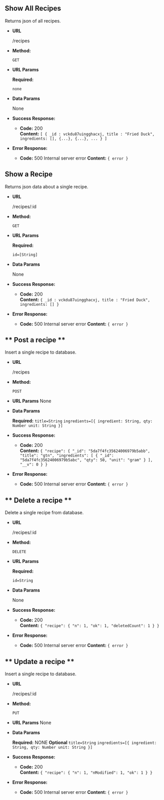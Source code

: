 **Show All Recipes**
----
  Returns json of all recipes.

* **URL**

  /recipes

* **Method:**

  `GET`
  
*  **URL Params**

   **Required:**
 
   `none`

* **Data Params**

  None

* **Success Response:**

  * **Code:** 200 <br />
    **Content:** `[
        { _id : vckdu87uingghacxj, title : "Fried Duck", ingredients: [], {...}, {...}, ... }
    ]`
 
* **Error Response:**

  * **Code:** 500 Internal server error 
    **Content:** `{ error }`

**Show a Recipe**
----
  Returns json data about a single recipe.

* **URL**

  /recipes/:id

* **Method:**

  `GET`
  
*  **URL Params**

   **Required:**
 
   `id=[String]`

* **Data Params**

  None

* **Success Response:**

  * **Code:** 200 <br />
    **Content:** `{ _id : vckdu87uingghacxj, title : "Fried Duck", ingredients: [] }`
 
* **Error Response:**

  * **Code:** 500 Internal server error 
    **Content:** `{ error }`
    
** Post a recipe **
----
  Insert a single recipe to database.

* **URL**

  /recipes

* **Method:**

  `POST`
  
*  **URL Params**
    None

* **Data Params**

   **Required:** 
   `title=String`
   `ingredients=[{
       ingredient: String,
       qty: Number
       unit: String
   }]`

* **Success Response:**

  * **Code:** 200 <br />
    **Content:** `{
    "recipe": {
        "_id": "5da7f4fc35624006979b5abb",
        "title": "gtn",
        "ingredients": [
            {
                "_id": "5da7f4fc35624006979b5abc",
                "qty": 50,
                "unit": "gram"
            }
        ],
        "__v": 0
    }
}`
 
* **Error Response:**

  * **Code:** 500 Internal server error 
    **Content:** `{ error }`


** Delete a recipe **
----
  Delete a single recipe from database.

* **URL**

  /recipes/:id

* **Method:**

  `DELETE`
  
*  **URL Params**

   **Required:**
 
   `id=String`

* **Data Params**

  None

* **Success Response:**

  * **Code:** 200 <br />
    **Content:** `{
    "recipe": {
        "n": 1,
        "ok": 1,
        "deletedCount": 1
    }
}`
 
* **Error Response:**

  * **Code:** 500 Internal server error 
    **Content:** `{ error }`

** Update a recipe **
----
  Insert a single recipe to database.

* **URL**

  /recipes/:id

* **Method:**

  `PUT`
  
*  **URL Params**
    None

* **Data Params**

   **Required:** 
    NONE
**Optional**
 `title=String`
   `ingredients=[{
       ingredient: String,
       qty: Number
       unit: String
   }]`

* **Success Response:**

  * **Code:** 200 <br />
    **Content:** `{
    "recipe": {
        "n": 1,
        "nModified": 1,
        "ok": 1
    }
}`
 
* **Error Response:**

  * **Code:** 500 Internal server error 
    **Content:** `{ error }`
  
